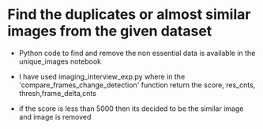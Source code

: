 # Find the duplicates or almost similar images from the given dataset 

* Python code to find and remove the non essential data is available in the unique_images notebook 

* I have used imaging_interview_exp.py where in the 'compare_frames_change_detection' function return the score, res_cnts, thresh,frame_delta,cnts
* if the score is less than 5000 then its decided to be the similar image and image is removed
 